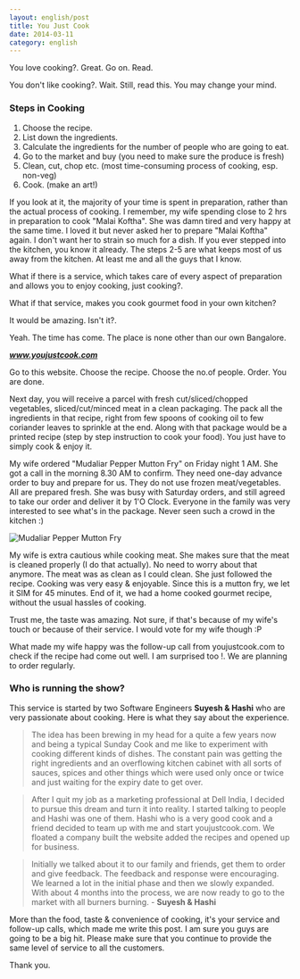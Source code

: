 ```yaml
---
layout: english/post
title: You Just Cook
date: 2014-03-11
category: english
---
```


You love cooking?. Great. Go on. Read.

You don't like cooking?. Wait. Still, read this. You may change your mind.

### Steps in Cooking

1. Choose the recipe.
2. List down the ingredients.
3. Calculate the ingredients for the number of people who are going to eat.
4. Go to the market and buy (you need to make sure the produce is fresh)
5. Clean, cut, chop etc. (most time-consuming process of cooking, esp. non-veg)
6. Cook. (make an art!)

If you look at it, the majority of your time is spent in preparation, rather than the actual process of cooking. I remember, my wife spending close to 2 hrs in preparation to cook "Malai Koftha". She was damn tired and very happy at the same time. I loved it but never asked her to prepare "Malai Koftha" again. I don't want her to strain so much for a dish. If you ever stepped into the kitchen, you know it already. The steps 2-5 are what keeps most of us away from the kitchen. At least me and all the guys that I know.

What if there is a service, which takes care of every aspect of preparation and allows you to enjoy cooking, just cooking?.

What if that service, makes you cook gourmet food in your own kitchen?

It would be amazing. Isn't it?.

Yeah. The time has come. The place is none other than our own Bangalore.

**_www.youjustcook.com_**

Go to this website. Choose the recipe. Choose the no.of people. Order. You are done.

Next day, you will receive a parcel with fresh cut/sliced/chopped vegetables, sliced/cut/minced meat in a clean packaging. The pack all the ingredients in that recipe, right from few spoons of cooking oil to few coriander leaves to sprinkle at the end. Along with that package would be a printed recipe (step by step instruction to cook your food). You just have to simply cook & enjoy it.

My wife ordered "Mudaliar Pepper Mutton Fry" on Friday night 1 AM. She got a call in the morning 8.30 AM to confirm. They need one-day advance order to buy and prepare for us. They do not use frozen meat/vegetables. All are prepared fresh. She was busy with Saturday orders, and still agreed to take our order and deliver it by 1'O Clock. Everyone in the family was very interested to see what's in the package. Never seen such a crowd in the kitchen :)

![Mudaliar Pepper Mutton Fry]({{site.english.img-path}}/mudaliar-pepper-mutton-fry-ingredients.jpg)

My wife is extra cautious while cooking meat. She makes sure that the meat is cleaned properly (I do that actually). No need to worry about that anymore. The meat was as clean as I could clean. She just followed the recipe. Cooking was very easy & enjoyable. Since this is a mutton fry, we let it SIM for 45 minutes. End of it, we had a home cooked gourmet recipe, without the usual hassles of cooking.

Trust me, the taste was amazing. Not sure, if that's because of my wife's touch or because of their service. I would vote for my wife though :P

What made my wife happy was the follow-up call from youjustcook.com to check if the recipe had come out well. I am surprised too !. We are planning to order regularly.

### Who is running the show?

This service is started by two Software Engineers **Suyesh & Hashi** who are very passionate about cooking. Here is what they say about the experience.

> The idea has been brewing in my head for a quite a few years now and being a typical Sunday Cook and me like to experiment with cooking different kinds of dishes. The constant pain was getting the right ingredients and an overflowing kitchen cabinet with all sorts of sauces, spices and other things which were used only once or twice and just waiting for the expiry date to get over.

> After I quit my job as a marketing professional at Dell India, I decided to pursue this dream and turn it into reality. I started talking to people and Hashi was one of them. Hashi who is a very good cook and a friend decided to team up with me and start youjustcook.com. We floated a company built the website added the recipes and opened up for business.

> Initially we talked about it to our family and friends, get them to order and give feedback. The feedback and response were encouraging. We learned a lot in the initial phase and then we slowly expanded. With about 4 months into the process, we are now ready to go to the market with all burners burning. - **Suyesh & Hashi**

More than the food, taste & convenience of cooking, it's your service and follow-up calls, which made me write this post. I am sure you guys are going to be a big hit. Please make sure that you continue to provide the same level of service to all the customers.

Thank you.
